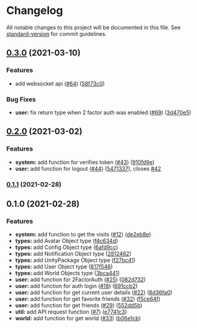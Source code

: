 # Changelog

All notable changes to this project will be documented in this file. See [standard-version](https://github.com/conventional-changelog/standard-version) for commit guidelines.

## [0.3.0](https://www.github.com/mnao305/vrcapi-client/compare/v0.2.0...v0.3.0) (2021-03-10)


### Features

* add websocket api ([#64](https://www.github.com/mnao305/vrcapi-client/issues/64)) ([58f73c0](https://www.github.com/mnao305/vrcapi-client/commit/58f73c0b7f31248f8752cc1cc1692214ff0dbc67))


### Bug Fixes

* **user:** fix return type when 2 factor auth was enabled  ([#69](https://www.github.com/mnao305/vrcapi-client/issues/69)) ([3d470e5](https://www.github.com/mnao305/vrcapi-client/commit/3d470e55a69cda4924f418fc8d0e8f2d772834cf))

## [0.2.0](https://www.github.com/mnao305/vrcapi-client/compare/v0.1.1...v0.2.0) (2021-03-02)


### Features

* **system:** add function for verifies token ([#43](https://www.github.com/mnao305/vrcapi-client/issues/43)) ([910fd9e](https://www.github.com/mnao305/vrcapi-client/commit/910fd9eb700b59af7f976b69b415bc2466b59462))
* **user:** add function for logout ([#44](https://www.github.com/mnao305/vrcapi-client/issues/44)) ([5471337](https://www.github.com/mnao305/vrcapi-client/commit/54713372ad0c718fecba99696dc46298531f1d1f)), closes [#42](https://www.github.com/mnao305/vrcapi-client/issues/42)

### [0.1.1](https://github.com/mnao305/vrcapi-client/compare/v0.1.0...v0.1.1) (2021-02-28)

## 0.1.0 (2021-02-28)


### Features

* **system:** add function to get the visits ([#12](https://github.com/mnao305/vrcapi-client/issues/12)) ([de2eb8e](https://github.com/mnao305/vrcapi-client/commit/de2eb8ee979030852f584eb2b3d7567e2b9b4dd9))
* **types:** add Avatar Object type ([f4c634d](https://github.com/mnao305/vrcapi-client/commit/f4c634dd2a4c2457fd99c5415a0e1c99172680a8))
* **types:** add Config Object type ([6afd9cc](https://github.com/mnao305/vrcapi-client/commit/6afd9ccd8b914a178e8ec7813f04dd8e9702cf8e))
* **types:** add Notification Object type ([2812462](https://github.com/mnao305/vrcapi-client/commit/2812462ea3d37d8c1da582d507195865bd0a03e8))
* **types:** add UnityPackage Object type ([f27bc41](https://github.com/mnao305/vrcapi-client/commit/f27bc4161b3dc3c326112ad18430580f964018b7))
* **types:** add User Object type ([817f546](https://github.com/mnao305/vrcapi-client/commit/817f546474bddf99dfcd732a4fb4b91d2d2bcd61))
* **types:** add World Objects type ([3bca441](https://github.com/mnao305/vrcapi-client/commit/3bca441af580302278b6e7caae76842469af0ade))
* **user:** add function for 2FactorAuth ([#25](https://github.com/mnao305/vrcapi-client/issues/25)) ([082d732](https://github.com/mnao305/vrcapi-client/commit/082d732a92a897f78ad4b10808a497234e9504e7))
* **user:** add function for auth login ([#18](https://github.com/mnao305/vrcapi-client/issues/18)) ([691ccb2](https://github.com/mnao305/vrcapi-client/commit/691ccb2738396ea69bc653a801123c89b1d1ee49))
* **user:** add function for get current user details ([#22](https://github.com/mnao305/vrcapi-client/issues/22)) ([8d36fa0](https://github.com/mnao305/vrcapi-client/commit/8d36fa07b827ada030bd4b58a5f5233b0c20ad2b))
* **user:** add function for get favorite friends ([#32](https://github.com/mnao305/vrcapi-client/issues/32)) ([f5ce64f](https://github.com/mnao305/vrcapi-client/commit/f5ce64fd94c7498941a175ad6c71f9886e3d7698))
* **user:** add function for get friends ([#29](https://github.com/mnao305/vrcapi-client/issues/29)) ([552dd5b](https://github.com/mnao305/vrcapi-client/commit/552dd5ba0bb396b17d842e07c03f1ed4c1a6feba))
* **util:** add API request function ([#7](https://github.com/mnao305/vrcapi-client/issues/7)) ([e7741c3](https://github.com/mnao305/vrcapi-client/commit/e7741c391aa45b067814279460a5c2eb58f8e430))
* **world:** add function for get world ([#33](https://github.com/mnao305/vrcapi-client/issues/33)) ([b06e1cb](https://github.com/mnao305/vrcapi-client/commit/b06e1cb92450a2c6b02b16ed26b42b957951ac7f))
